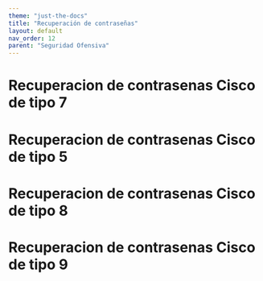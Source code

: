 ```yaml
---
theme: "just-the-docs"
title: "Recuperación de contraseñas"
layout: default
nav_order: 12
parent: "Seguridad Ofensiva"
---
```

# Recuperacion de contrasenas Cisco de tipo 7
# Recuperacion de contrasenas Cisco de tipo 5
# Recuperacion de contrasenas Cisco de tipo 8
# Recuperacion de contrasenas Cisco de tipo 9
